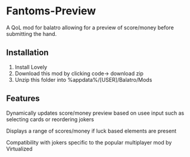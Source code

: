 # Fantoms-Preview
A QoL mod for balatro allowing for a preview of score/money before submitting the hand. 

## Installation
1. Install Lovely
2. Download this mod by clicking code-> download zip
3. Unzip this folder into %appdata%/[USER]/Balatro/Mods

## Features
Dynamically updates score/money preview based on usee input such as selecting cards or reordering jokers

Displays a range of scores/money if luck based elements are present

Compatibility with jokers specific to the popular multiplayer mod by Virtualized
